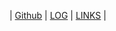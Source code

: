 
| [Github](https://github.com/idpadt/os242 "My Github repo") | [LOG](TXT/mylog.txt "My log file") | [LINKS](LINKS/ "Helpful links") |

